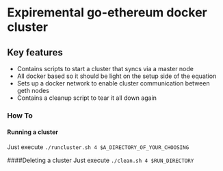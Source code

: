 # Expiremental go-ethereum docker cluster

## Key features
* Contains scripts to start a cluster that syncs via a master node
* All docker based so it should be light on the setup side of the equation
* Sets up a docker network to enable cluster communication between geth nodes
* Contains a cleanup script to tear it all down again

### How To

#### Running a cluster
Just execute `./runcluster.sh 4 $A_DIRECTORY_OF_YOUR_CHOOSING`

####Deleting a cluster
Just execute `./clean.sh 4 $RUN_DIRECTORY`